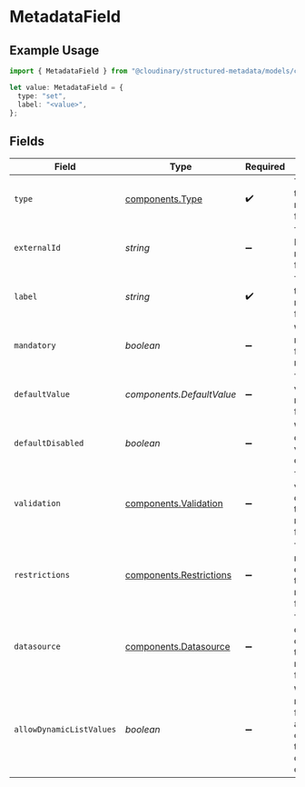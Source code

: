# MetadataField

## Example Usage

```typescript
import { MetadataField } from "@cloudinary/structured-metadata/models/components";

let value: MetadataField = {
  type: "set",
  label: "<value>",
};
```

## Fields

| Field                                                                               | Type                                                                                | Required                                                                            | Description                                                                         |
| ----------------------------------------------------------------------------------- | ----------------------------------------------------------------------------------- | ----------------------------------------------------------------------------------- | ----------------------------------------------------------------------------------- |
| `type`                                                                              | [components.Type](../../models/components/type.md)                                  | :heavy_check_mark:                                                                  | The type of the metadata field.                                                     |
| `externalId`                                                                        | *string*                                                                            | :heavy_minus_sign:                                                                  | The external ID of the metadata field.                                              |
| `label`                                                                             | *string*                                                                            | :heavy_check_mark:                                                                  | The label of the metadata field.                                                    |
| `mandatory`                                                                         | *boolean*                                                                           | :heavy_minus_sign:                                                                  | Whether the metadata field is mandatory.                                            |
| `defaultValue`                                                                      | *components.DefaultValue*                                                           | :heavy_minus_sign:                                                                  | The default value of the metadata field.                                            |
| `defaultDisabled`                                                                   | *boolean*                                                                           | :heavy_minus_sign:                                                                  | Whether the default value is disabled.                                              |
| `validation`                                                                        | [components.Validation](../../models/components/validation.md)                      | :heavy_minus_sign:                                                                  | The validation defined for the metadata field.                                      |
| `restrictions`                                                                      | [components.Restrictions](../../models/components/restrictions.md)                  | :heavy_minus_sign:                                                                  | The restrictions defined for the metadata field.                                    |
| `datasource`                                                                        | [components.Datasource](../../models/components/datasource.md)                      | :heavy_minus_sign:                                                                  | The datasource defined for the metadata field.                                      |
| `allowDynamicListValues`                                                            | *boolean*                                                                           | :heavy_minus_sign:                                                                  | Whether the metadata field allows adding new options to the datasource dynamically. |